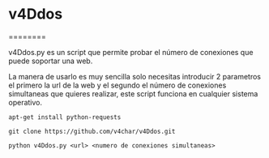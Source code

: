 # v4Ddos
========

v4Ddos.py es un script que permite probar el número de conexiones que puede soportar una web.

La manera de usarlo es muy sencilla solo necesitas introducir 2 parametros el primero la url de la web y el segundo el número de conexiones simultaneas que quieres realizar, este script funciona en cualquier sistema operativo.

```
apt-get install python-requests
```
```
git clone https://github.com/v4char/v4Ddos.git
```
```
python v4Ddos.py <url> <numero de conexiones simultaneas>
```
